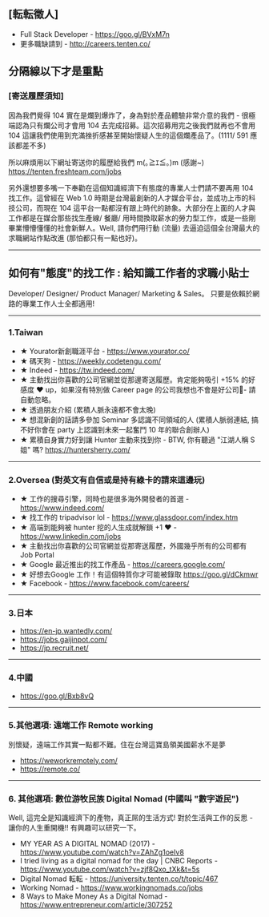## [転転徵人] 
- Full Stack Developer - https://goo.gl/BVxM7n 
- 更多職缺請到 - http://careers.tenten.co/

分隔線以下才是重點 
----------------------------------------------------- 
### [寄送履歷須知] 
因為我們覺得 104 實在是爛到爆炸了，身為對於產品體驗非常介意的我們 - 很極端認為只有爛公司才會用 104 去完成招募。這次招募用完之後我們就再也不會用 104 這讓我們使用到充滿挫折感甚至開始懷疑人生的這個爛產品了。(1111/ 591 應該都差不多) 

所以麻煩用以下網址寄送你的履歷給我們 m(｡≧ｴ≦｡)m (感謝~) 
https://tenten.freshteam.com/jobs 

另外還想要多嘴一下奉勸在這個知識經濟下有態度的專業人士們請不要再用 104 找工作。這曾經在 Web 1.0 時期是台灣最創新的人才媒合平台，並成功上市的科技公司，而現在 104 這平台一點都沒有跟上時代的跡象。大部分在上面的人才與工作都是在媒合那些找生產線/ 餐廳/ 用時間換取薪水的勞力型工作，或是一些剛畢業懵懵懂懂的社會新鮮人。Well, 請你們用行動 (流量) 去逼迫這個全台灣最大的求職網站作點改進 (那怕都只有一點也好)。

----------------------------------------------------- 
## 如何有"態度"的找工作 : 給知識工作者的求職小貼士
Developer/ Designer/ Product Manager/ Marketing & Sales。 
只要是依賴於網路的專業工作人士全都適用! 

----------------------------------------------------- 
### 1.Taiwan 
- ★ Yourator新創職涯平台 - https://www.yourator.co/ 
- ★ 碼天狗 - https://weekly.codetengu.com/ 
- ★ Indeed - https://tw.indeed.com/ 
- ★ 主動找出你喜歡的公司官網並從那邊寄送履歷。肯定能夠吸引 +15% 的好感度 ♥ up，如果沒有特別做 Career page 的公司我想也不會是好公司- 請自動忽略。 
- ★ 透過朋友介紹 (累積人脈永遠都不會太晚) 
- ★ 想混新創的話請多參加 Seminar 多認識不同領域的人 (累積人脈弱連結, 搞不好你會在 party 上認識到未來一起奮鬥 10 年的聯合創辦人) 
- ★ 累積自身實力好到讓 Hunter 主動來找到你 - BTW, 你有聽過 "江湖人稱 S 姐" 嗎? https://huntersherry.com/ 

----------------------------------------------------- 
### 2.Oversea (對英文有自信或是持有綠卡的請來這邊玩) 
- ★ 工作的搜尋引擎，同時也是很多海外開發者的首選 - https://www.indeed.com/ 
- ★ 找工作的 tripadvisor lol - https://www.glassdoor.com/index.htm 
- ★ 高端到能夠被 hunter 挖的人生成就解鎖 +1 ♥ - https://www.linkedin.com/jobs 
- ★ 主動找出你喜歡的公司官網並從那寄送履歷，外國幾乎所有的公司都有 Job Portal
- ★ Google 最近推出的找工作產品 - https://careers.google.com/ 
- ★ 好想去Google 工作！有這個特質你才可能被錄取 https://goo.gl/dCkmwr 
- ★ Facebook - https://www.facebook.com/careers/ 

----------------------------------------------------- 
### 3.日本 
- https://en-jp.wantedly.com/ 
- https://jobs.gaijinpot.com/ 
- https://jp.recruit.net/ 

----------------------------------------------------- 
### 4.中國 
- https://goo.gl/Bxb8vQ 

----------------------------------------------------- 
### 5.其他選項: 遠端工作 Remote working 
別懷疑，遠端工作其實一點都不難。住在台灣這寶島領美國薪水不是夢

- https://weworkremotely.com/ 
- https://remote.co/ 

----------------------------------------------------- 
### 6. 其他選項: 數位游牧民族 Digital Nomad (中國叫 "數字遊民")
Well, 這完全是知識經濟下的產物，真正屌的生活方式! 對於生活與工作的反思 - 讓你的人生重開機!! 有興趣可以研究一下。

- MY YEAR AS A DIGITAL NOMAD (2017) - https://www.youtube.com/watch?v=ZAhZg1oeIv8 
- I tried living as a digital nomad for the day | CNBC Reports - https://www.youtube.com/watch?v=zjf8Qxo_tXk&t=5s 
- Digital Nomad 転転 - https://university.tenten.co/t/topic/467 
- Working Nomad - https://www.workingnomads.co/jobs
- 8 Ways to Make Money As a Digital Nomad - https://www.entrepreneur.com/article/307252
